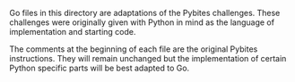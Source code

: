 Go files in this directory are adaptations of the Pybites challenges.
These challenges were originally given with Python in mind as the language of implementation and starting code. 

The comments at the beginning of each file are the original Pybites instructions.
They will remain unchanged but the implementation of certain Python specific parts will be best adapted to Go.